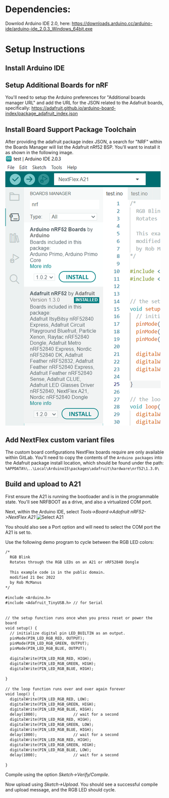 
# Dependencies:
Downlod Arduino IDE 2.0, here:
https://downloads.arduino.cc/arduino-ide/arduino-ide_2.0.3_Windows_64bit.exe

# Setup Instructions

## Install Arduino IDE

## Setup Additional Boards for nRF
You'll need to setup the Arduino preferences for "Additional boards manager URL" and add the URL for the JSON related to the Adafruit boards, specifically:
https://adafruit.github.io/arduino-board-index/package_adafruit_index.json

## Install Board Support Package Toolchain
After providing the adafruit package index JSON, a search for "NRF" within the Boards Manager will list the Adafruit nRf52 BSP.  You'll want to install it as shown in the following image.
![Select A21](./img/BSP_install.png)

## Add NextFlex custom variant files
The custom board configurations NextFlex boards require are only available within GitLab.  You'll need to copy the contents of the ```Arduino packages``` into the Adafruit package install location, which should be found under the path:<br>
``` %APPDATA%\..\Local\Arduino15\packages\adafruit\hardware\nrf52\1.3.0\ ``` 

## Build and upload to A21
First ensure the A21 is running the bootloader and is in the programmable state.  You'll see NRFBOOT as a drive, and also a virtualized COM port.

Next, within the Arduino IDE, select *Tools->Board->Adafruit nRF52->NextFlex A21*
![Select A21](./img/Select_NextFlex_A21.png)

You should also see a Port option and will need to select the COM port the A21 is set to.

Use the following demo program to cycle between the RGB LED colors:
```
/*
  RGB Blink
  Rotates through the RGB LEDs on an A21 or nRF52840 Dongle
  
  This example code is in the public domain.
  modified 21 Dec 2022
  by Rob McManus
*/

#include <Arduino.h>
#include <Adafruit_TinyUSB.h> // for Serial


// the setup function runs once when you press reset or power the board
void setup() {
  // initialize digital pin LED_BUILTIN as an output.
  pinMode(PIN_LED_RGB_RED, OUTPUT);
  pinMode(PIN_LED_RGB_GREEN, OUTPUT);
  pinMode(PIN_LED_RGB_BLUE, OUTPUT);

  digitalWrite(PIN_LED_RGB_RED, HIGH);
  digitalWrite(PIN_LED_RGB_GREEN, HIGH);
  digitalWrite(PIN_LED_RGB_BLUE, HIGH);
  
}
     
// the loop function runs over and over again forever
void loop() {
  digitalWrite(PIN_LED_RGB_RED, LOW);
  digitalWrite(PIN_LED_RGB_GREEN, HIGH);
  digitalWrite(PIN_LED_RGB_BLUE, HIGH);  
  delay(1000);                // wait for a second
  digitalWrite(PIN_LED_RGB_RED, HIGH);
  digitalWrite(PIN_LED_RGB_GREEN, LOW);
  digitalWrite(PIN_LED_RGB_BLUE, HIGH);  
  delay(1000);                // wait for a second
  digitalWrite(PIN_LED_RGB_RED, HIGH);
  digitalWrite(PIN_LED_RGB_GREEN, HIGH);
  digitalWrite(PIN_LED_RGB_BLUE, LOW);  
  delay(1000);                // wait for a second

}
```

Compile using the option *Sketch->Verify/Compile*.

Now upload using *Sketch->Upload*.  You should see a successful compile and upload message, and the RGB LED should cycle.








